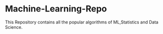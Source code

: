 # Machine-Learning-Repo
This Repository contains all the popular algorithms of ML,Statistics and Data Science.
